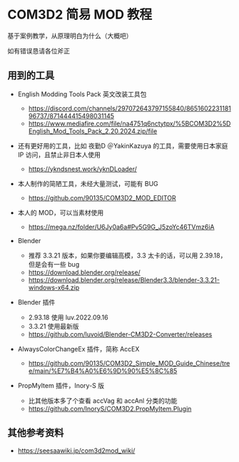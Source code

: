# COM3D2 简易 MOD 教程

基于案例教学，从原理明白为什么（大概吧）



如有错误恳请各位斧正


## 用到的工具

 - English Modding Tools Pack 英文改装工具包
   - https://discord.com/channels/297072643797155840/865160223118196737/871444415498031145
   - https://www.mediafire.com/file/na4751q6nctytpx/%5BCOM3D2%5DEnglish_Mod_Tools_Pack_2.20.2024.zip/file
  
 - 还有更好用的工具，比如 夜勤D ＠YakinKazuya 的工具，需要使用日本家庭 IP 访问，且禁止非日本人使用
   - https://ykndsnest.work/yknDLoader/
  
 - 本人制作的简陋工具，未经大量测试，可能有 BUG
   - https://github.com/90135/COM3D2_MOD_EDITOR
  
 - 本人的 MOD，可以当素材使用
   - https://mega.nz/folder/U6Jy0a6a#Pv5G9G_J5zoYc46TVmz6iA
  
 - Blender
   - 推荐 3.3.21 版本，如果你要编辑高模，3.3 太卡的话，可以用 2.39.18，但是会有一些 bug
   - https://download.blender.org/release/
   - https://download.blender.org/release/Blender3.3/blender-3.3.21-windows-x64.zip
  
 - Blender 插件
   - 2.93.18 使用 luv.2022.09.16
   - 3.3.21 使用最新版
   - https://github.com/luvoid/Blender-CM3D2-Converter/releases
  
 - AlwaysColorChangeEx 插件，简称 AccEX
   - https://github.com/90135/COM3D2_Simple_MOD_Guide_Chinese/tree/main/%E7%B4%A0%E6%9D%90%E5%8C%85

 - PropMyItem 插件，Inory-S 版
   - 比其他版本多了个查看 accVag 和 accAnl 分类的功能
   - https://github.com/InoryS/COM3D2.PropMyItem.Plugin


## 其他参考资料
 - https://seesaawiki.jp/com3d2mod_wiki/


